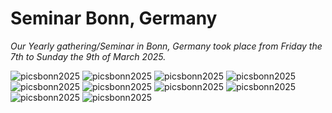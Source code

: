 # Seminar Bonn, Germany

*Our Yearly gathering/Seminar in Bonn, Germany took place from Friday the 7th to Sunday the
9th of March 2025.*

![picsbonn2025](images/bonn2025-1.jpeg)
![picsbonn2025](images/bonn2025-2.jpeg)
![picsbonn2025](images/bonn2025-3.jpeg)
![picsbonn2025](images/bonn2025-4.jpeg)
![picsbonn2025](images/bonn2025-5.jpeg)
![picsbonn2025](images/bonn2025-6.jpeg)
![picsbonn2025](images/bonn2025-7.jpeg)
![picsbonn2025](images/bonn2025-8.jpeg)
![picsbonn2025](images/bonn2025-9.jpeg)
![picsbonn2025](images/bonn2025-10.jpeg)
